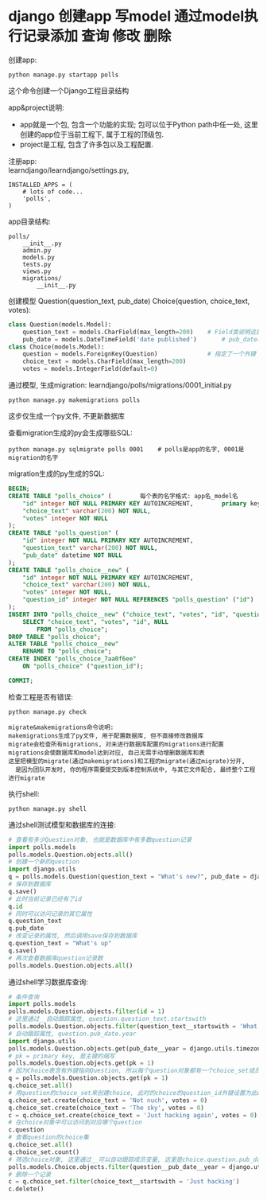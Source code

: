 # django 创建app 写model 通过model执行记录添加 查询 修改 删除

创建app:
```shell
python manage.py startapp polls
```

这个命令创建一个Django工程目录结构

app&project说明:
*   app就是一个包, 包含一个功能的实现; 包可以位于Python path中任一处, 这里创建的app位于当前工程下, 属于工程的顶级包.  
*   project是工程, 包含了许多包以及工程配置.

注册app:  
learndjango/learndjango/settings.py,
```text
INSTALLED_APPS = (
    # lots of code...
    'polls',
)
```

app目录结构:
```text
polls/
    __init__.py
    admin.py
    models.py
    tests.py
    views.py
    migrations/
        __init__.py
```

创建模型 Question(question_text, pub_date) Choice(question, choice_text, votes):
```Python
class Question(models.Model):
    question_text = models.CharField(max_length=200)    # Field类说明这是一个字段(field)
    pub_date = models.DateTimeField('date published')       # pub_date将作为表的字段名
class Choice(models.Model):
    question = models.ForeignKey(Question)              # 指定了一个外键
    choice_text = models.CharField(max_length=200)
    votes = models.IntegerField(default=0)
```

通过模型, 生成migration: learndjango/polls/migrations/0001_initial.py
```shell
python manage.py makemigrations polls
```
这步仅生成一个py文件, 不更新数据库

查看migration生成的py会生成哪些SQL:
```shell
python manage.py sqlmigrate polls 0001    # polls是app的名字, 0001是migration的名字
```

migration生成的py生成的SQL:
```SQL
BEGIN;
CREATE TABLE "polls_choice" (        每个表的名字格式: app名_model名
    "id" integer NOT NULL PRIMARY KEY AUTOINCREMENT,        primary key会自动添加
    "choice_text" varchar(200) NOT NULL,
    "votes" integer NOT NULL
);
CREATE TABLE "polls_question" (
    "id" integer NOT NULL PRIMARY KEY AUTOINCREMENT,
    "question_text" varchar(200) NOT NULL,
    "pub_date" datetime NOT NULL
);
CREATE TABLE "polls_choice__new" (
    "id" integer NOT NULL PRIMARY KEY AUTOINCREMENT,
    "choice_text" varchar(200) NOT NULL,
    "votes" integer NOT NULL,
    "question_id" integer NOT NULL REFERENCES "polls_question" ("id")           外键命名为: 表名_id
);
INSERT INTO "polls_choice__new" ("choice_text", "votes", "id", "question_id")
    SELECT "choice_text", "votes", "id", NULL
        FROM "polls_choice";
DROP TABLE "polls_choice";
ALTER TABLE "polls_choice__new"
    RENAME TO "polls_choice";
CREATE INDEX "polls_choice_7aa0f6ee"
    ON "polls_choice" ("question_id");

COMMIT;
```

检查工程是否有错误:
```shell
python manage.py check
```

```text
migrate&makemigrations命令说明:
makemigrations生成了py文件, 用于配置数据库, 但不直接修改数据库
migrate会检查所有migrations, 对未进行数据库配置的migrations进行配置
migrations会使数据库和model达到对应, 自己无需手动增删数据库和表
这里把模型的migrate(通过makemigrations)和工程的migrate(通过migrate)分开,
  是因为团队开发时, 你的程序需要提交到版本控制系统中, 与其它文件配合, 最终整个工程进行migrate
```

执行shell:
```shell
python manage.py shell
```

通过shell测试模型和数据库的连接:
```Python
# 查看有多少Question对象, 也就是数据库中有多数question记录
import polls.models
polls.models.Question.objects.all()
# 创建一个新的question
import django.utils
q = polls.models.Question(question_text = "What's new?", pub_date = django.utils.timezone.now())
# 保存到数据库
q.save()
# 此时当前记录已经有了id
q.id
# 同时可以访问记录的其它属性
q.question_text
q.pub_date
# 改变记录的属性, 然后调用save保存到数据库
q.question_text = "What's up"
q.save()
# 再次查看数据库question记录数
polls.models.Question.objects.all()
```

通过shell学习数据库查询:
```Python
# 条件查询
import polls.models
polls.models.Question.objects.filter(id = 1)
# 这里通过__自动跟踪属性, question.question_text.startswith
polls.models.Question.objects.filter(question_text__startswith = 'What')
# 自动跟踪属性, question.pub_date.year
import django.utils
polls.models.Question.objects.get(pub_date__year = django.utils.timezone.now().year)
# pk = primary key, 是主键的缩写
polls.models.Question.objects.get(pk = 1)
# 因为Choice表含有外键指向Question, 所以每个question对象都有一个choice_set成员, 记录choice
q = polls.models.Question.objects.get(pk = 1)
q.choice_set.all()
# 用question的choice_set来创建choice, 此时的choice的question_id外键设置为此question
q.choice_set.create(choice_text = 'Not nuch', votes = 0)
q.choice_set.create(choice_text = 'The sky', votes = 0)
c = q.choice_set.create(choice_text = 'Just hacking again', votes = 0)
# 在choice对象中可以访问到对应哪个question
c.question
# 查看question的choice集
q.choice_set.all()
q.choice_set.count()
# 筛选choice对象, 这里通过__可以自动跟踪成员变量, 这里是choice.question.pub_date.year
polls.models.Choice.objects.filter(question__pub_date__year = django.utils.timezone.now().year)
# 删除一个记录
c = q.choice_set.filter(choice_text__startswith = 'Just hacking')
c.delete()
```

